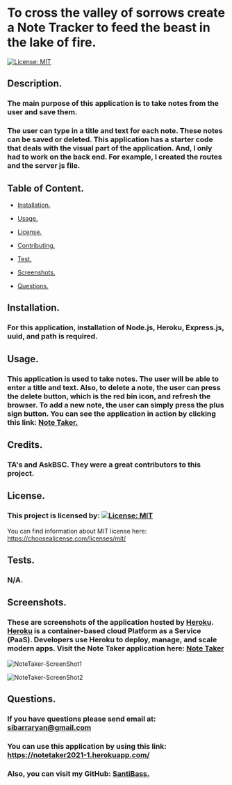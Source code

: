 # To cross the valley of sorrows create a Note Tracker to feed the beast in the lake of fire.

[![License: MIT](https://img.shields.io/badge/License-MIT-yellow.svg)](https://opensource.org/licenses/MIT)
 
## Description.
### The main purpose of this application is to take notes from the user and save them.  
### The user can type in a title and text for each note. These notes can be saved or deleted. This application has a starter code that deals with the visual part of the application. And, I only had to work on the back end. For example, I created the routes and the server js file.   

## Table of Content.
  
  * [Installation.](#installation)
  
  * [Usage.](#usage)
  
  *  [License.](#license)

  * [Contributing.](#contributing)

  * [Test.](#test)

  * [Screenshots.](#screenshots)

  * [Questions.](#questions)
  
## Installation.
### For this application, installation of Node.js, Heroku, Express.js, uuid, and path is required.   

## Usage.

### This application is used to take notes. The user will be able to enter a title and text. Also, to delete a note, the user can press the delete button, which is the red bin icon, and refresh the browser. To add a new note, the user can simply press the plus sign button. You can see the application in action by clicking this link: [Note Taker.](https://notetaker2021-1.herokuapp.com/)


## Credits.

### TA's and AskBSC. They were a great contributors  to this project.

## License.

### This project is licensed by:  [![License: MIT](https://img.shields.io/badge/License-MIT-yellow.svg)](https://opensource.org/licenses/MIT)

You can find information about MIT license here: https://choosealicense.com/licenses/mit/

## Tests.
### N/A.



## Screenshots.
### These are screenshots of the application  hosted by [Heroku](https://devcenter.heroku.com/articles/heroku-cli). [Heroku](https://devcenter.heroku.com/articles/heroku-cli) is a container-based cloud Platform as a Service (PaaS). Developers use Heroku to deploy, manage, and scale modern apps. Visit the Note Taker application here: [Note Taker](https://notetaker2021-1.herokuapp.com/)
![NoteTaker-ScreenShot1 ](https://user-images.githubusercontent.com/90415841/146716430-f4b08056-de9a-45d7-9a1e-f010f10e7845.png)

![NoteTaker-ScreenShot2](https://user-images.githubusercontent.com/90415841/146716452-1bf343dc-13c0-46a5-805a-b52495120291.png)

## Questions.

### If you have questions please send email at: sibarraryan@gmail.com
### You can use this application by using this link: https://notetaker2021-1.herokuapp.com/
### Also, you can visit my GitHub: [SantiBass.](https://github.com/SantiBass)

